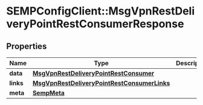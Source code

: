 # SEMPConfigClient::MsgVpnRestDeliveryPointRestConsumerResponse

## Properties
Name | Type | Description | Notes
------------ | ------------- | ------------- | -------------
**data** | [**MsgVpnRestDeliveryPointRestConsumer**](MsgVpnRestDeliveryPointRestConsumer.md) |  | [optional] 
**links** | [**MsgVpnRestDeliveryPointRestConsumerLinks**](MsgVpnRestDeliveryPointRestConsumerLinks.md) |  | [optional] 
**meta** | [**SempMeta**](SempMeta.md) |  | 


